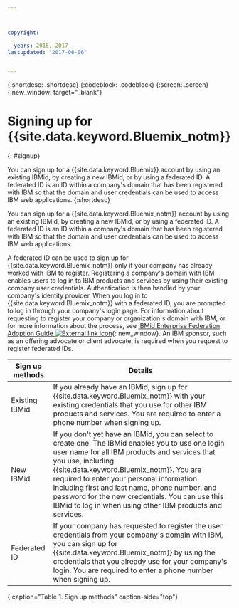 ```yaml
---



copyright:

  years: 2015, 2017
lastupdated: "2017-06-06"


---
```


{:shortdesc: .shortdesc}
{:codeblock: .codeblock}
{:screen: .screen}
{:new_window: target="_blank"}

# Signing up for {{site.data.keyword.Bluemix_notm}}
{: #signup}

You can sign up for a {{site.data.keyword.Bluemix}} account by using an existing IBMid, by creating a new IBMid, or by using a federated ID. A federated ID is an ID within a company's domain that has been registered with IBM so that the domain and user credentials can be used to access IBM web applications.
{:shortdesc}

You can sign up for a {{site.data.keyword.Bluemix_notm}} account by using an existing IBMid, by creating a new IBMid, or by using a federated ID. A federated ID is an ID within a company's domain that has been registered with IBM so that the domain and user credentials can be used to access IBM web applications.  

A federated ID can be used to sign up for {{site.data.keyword.Bluemix_notm}} only if your company has already worked with IBM to register.  Registering a company's domain with IBM enables users to log in to IBM products and services by using their existing company user credentials. Authentication is then handled by your company's identity provider. When you log in to {{site.data.keyword.Bluemix_notm}} with a federated ID, you are prompted to log in through your company's login page. For information about requesting to register your company or organization's domain with IBM, or for more information about the process, see [IBMid Enterprise Federation Adoption Guide ![External link icon](../icons/launch-glyph.svg)](https://ibm.box.com/v/IBMid-Federation-Guide){: new_window}. An IBM sponsor, such as an offering advocate or client advocate, is required when you request to register federated IDs.

| Sign up methods | Details |    
|-----------------|---------|
|Existing IBMid | If you already have an IBMid, sign up for {{site.data.keyword.Bluemix_notm}} with your existing credentials that you use for other IBM products and services. You are required to enter a phone number when signing up. |
|New IBMid | If you don't yet have an IBMid, you can select to create one. The IBMid enables you to use one login user name for all IBM products and services that you use, including {{site.data.keyword.Bluemix_notm}}. You are required to enter your personal information including first and last name, phone number, and password for the new credentials. You can use this IBMid to log in when using other IBM products and services.  |
|Federated ID | If your company has requested to register the user credentials from your company's domain with IBM, you can sign up for {{site.data.keyword.Bluemix_notm}} by using the credentials that you already use for your company's login. You are required to enter a phone number when signing up. |
{:caption="Table 1. Sign up methods" caption-side="top"}
